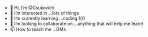 - 👋 Hi, I’m @Csukovich
- 👀 I’m interested in ...lots of things
- 🌱 I’m currently learning ...coding 101
- 💞️ I’m looking to collaborate on ...anything that will help me learn!
- 📫 How to reach me ...DMs

<!---
Csukovich/Csukovich is a ✨ special ✨ repository because its `README.md` (this file) appears on your GitHub profile.
You can click the Preview link to take a look at your changes.
--->
